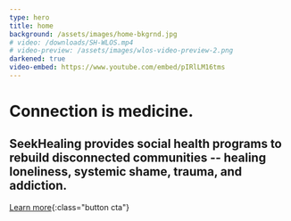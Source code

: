 ```yaml
---
type: hero
title: home
background: /assets/images/home-bkgrnd.jpg
# video: /downloads/SH-WLOS.mp4
# video-preview: /assets/images/wlos-video-preview-2.png
darkened: true
video-embed: https://www.youtube.com/embed/pIRlLM16tms
---
```


# <span class="emphasized-header">Connection</span> is medicine.

## SeekHealing provides social health programs to rebuild disconnected communities -- healing loneliness, systemic shame, trauma, and addiction.

[Learn more](/heal/){:class="button cta"}
